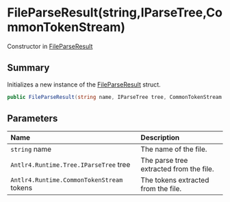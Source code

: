 # FileParseResult(string,IParseTree,CommonTokenStream)

Constructor in [FileParseResult](/docs/api/csharp/yarn.compiler.fileparseresult.md)

## Summary


Initializes a new instance of the  [FileParseResult](yarn.compiler.fileparseresult.md) 
struct.


```csharp
public FileParseResult(string name, IParseTree tree, CommonTokenStream tokens)
```

## Parameters

|Name|Description|
|:---|:---|
|`string` name|The name of the file.|
|`Antlr4.Runtime.Tree.IParseTree` tree|The parse tree extracted from the file.|
|`Antlr4.Runtime.CommonTokenStream` tokens|The tokens extracted from the file.|

